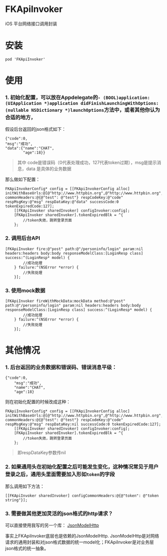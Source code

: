 # FKApiInvoker
iOS 平台网络接口调用封装

# 安装
```
pod 'FKApiInvoker'
```

# 使用
### 1. 初始化配置，可以放在Appdelegate的`- (BOOL)application:(UIApplication *)application didFinishLaunchingWithOptions:(nullable NSDictionary *)launchOptions`方法中，或者其他你认为合适的地方，

假设后台返回的json格式如下：
```
{"code":0,
"msg":"成功",
"data":{"name":"CHAT",
        "age":18}}
```
> 其中 code是错误码（0代表处理成功，127代表token过期），msg是提示消息，data 是具体的业务数据

那么做如下配置：

```
FKApiInvokerConfig* config = [[FKApiInvokerConfig alloc] initWithBaseUrls:@[@"http://www.httpbin.org",@"http://www.httpbin.org",@"http://www.httpbin.org",@"http://www.httpbin.org"] commonHeaders:@{@"test": @"test"} respCodeKey:@"code" respMsgKey:@"msg" respDataKey:@"data" successCode:0 tokenExpiredCode:127];
    [[FKApiInvoker sharedInvoker] configInvoker:config];
    [FKApiInvoker sharedInvoker].tokenExpiredBlk = ^{
        //token失效，跳转登录页面
    };
```
### 2. 调用后台API


```
[FKApiInvoker fire:@"post" path:@"/personinfo/login" param:nil headers:headers body:body responseModelClass:[LoginResp class] success:^(LoginResp* model) {
        //成功处理
    } failure:^(NSError *error) {
        //失败处理
    }];
```

### 3. 使用mock数据
```
[FKApiInvoker fireWithMockData:mockData method:@"post" path:@"/personinfo/login" param:nil headers:headers body:body responseModelClass:[LoginResp class] success:^(LoginResp* model) {
        //成功处理
    } failure:^(NSError *error) {
        //失败处理
    }];
```

# 其他情况

### 1. 后台返回的业务数据和错误码、错误消息平级：

```
{"code":0,
    "msg":"成功",
    "name":"CHAT",
    "age":18}
```
则在初始化配置的时候改成这种：
```
FKApiInvokerConfig* config = [[FKApiInvokerConfig alloc] initWithBaseUrls:@[@"http://www.httpbin.org",@"http://www.httpbin.org",@"http://www.httpbin.org",@"http://www.httpbin.org"] commonHeaders:@{@"test": @"test"} respCodeKey:@"code" respMsgKey:@"msg" respDataKey:nil successCode:0 tokenExpiredCode:127];
    [[FKApiInvoker sharedInvoker] configInvoker:config];
    [FKApiInvoker sharedInvoker].tokenExpiredBlk = ^{
        //token失效，跳转登录页面
    };
```
> 即respDataKey参数传nil

### 2. 如果通用头在初始化配置之后可能发生变化，这种情况常见于用户登录之后，通用头里面需要加入形如`token`的字段

那么调用如下方法：
```
[[FKApiInvoker sharedInvoker] configCommonHeaders:@{@"token": @"token string"}];
```

### 3. 需要做其他更加灵活的json格式的http请求？
可以直接使用我写的另一个库：
[JsonModelHttp](https://github.com/wochen85/JsonModelHttp)

事实上FKApiInvoker底层也是依赖的JsonModelHttp.
JsonModelHttp是对网络请求的通用封装和对json格式数据的统一model化；FKApiInvoker是对业务层json格式的统一抽象。
